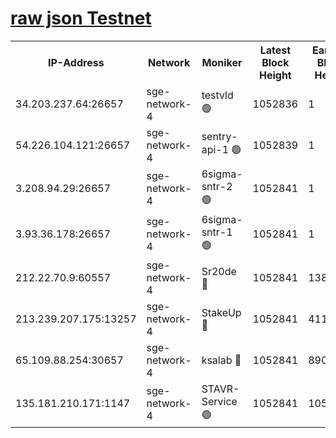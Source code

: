 
[raw json Testnet](https://rpc-check.sget.stavr.tech/sget/rpc-sget-result.json)
=


<table><tr><th>IP-Address</th><th>Network</th><th>Moniker</th><th>Latest Block Height</th><th>Earliest Block Height</th><th>Catching Up</th><th>Tx Index</th><th>Voting Power</th><th>Scan Time</th></tr><tr><td>34.203.237.64:26657</td><td>sge-network-4</td><td>testvld 🟢</td><td>1052836</td><td>1</td><td>False</td><td>on</td><td>0</td><td>2024-01-11T09:07:42.522929165UTC</td></tr><tr><td>54.226.104.121:26657</td><td>sge-network-4</td><td>sentry-api-1 🟢</td><td>1052839</td><td>1</td><td>False</td><td>on</td><td>0</td><td>2024-01-11T09:07:57.606632052UTC</td></tr><tr><td>3.208.94.29:26657</td><td>sge-network-4</td><td>6sigma-sntr-2 🟢</td><td>1052841</td><td>1</td><td>False</td><td>on</td><td>0</td><td>2024-01-11T09:08:07.177738075UTC</td></tr><tr><td>3.93.36.178:26657</td><td>sge-network-4</td><td>6sigma-sntr-1 🟢</td><td>1052841</td><td>1</td><td>False</td><td>on</td><td>0</td><td>2024-01-11T09:08:09.924537207UTC</td></tr><tr><td>212.22.70.9:60557</td><td>sge-network-4</td><td>Sr20de 🔴</td><td>1052841</td><td>138001</td><td>False</td><td>on</td><td>104</td><td>2024-01-11T09:08:10.759062796UTC</td></tr><tr><td>213.239.207.175:13257</td><td>sge-network-4</td><td>StakeUp 🔴</td><td>1052841</td><td>411001</td><td>False</td><td>off</td><td>100</td><td>2024-01-11T09:08:06.103001914UTC</td></tr><tr><td>65.109.88.254:30657</td><td>sge-network-4</td><td>ksalab 🔴</td><td>1052841</td><td>890001</td><td>False</td><td>off</td><td>738</td><td>2024-01-11T09:08:10.253594394UTC</td></tr><tr><td>135.181.210.171:1147</td><td>sge-network-4</td><td>STAVR-Service 🟢</td><td>1052841</td><td>1052001</td><td>False</td><td>on</td><td>0</td><td>2024-01-11T09:08:06.503384234UTC</td></tr></table>
